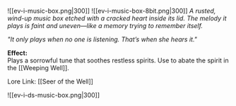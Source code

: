 ![[ev-i-music-box.png|300]]  ![[ev-i-music-box-8bit.png|300]]
_A rusted, wind-up music box etched with a cracked heart inside its lid. The melody it plays is faint and uneven—like a memory trying to remember itself._

_"It only plays when no one is listening. That’s when she hears it."_

**Effect:**  
Plays a sorrowful tune that soothes restless spirits. Use to abate the spirit in the [[Weeping Well]].

Lore Link: [[Seer of the Well]]

![[ev-i-ds-music-box.png|300]]